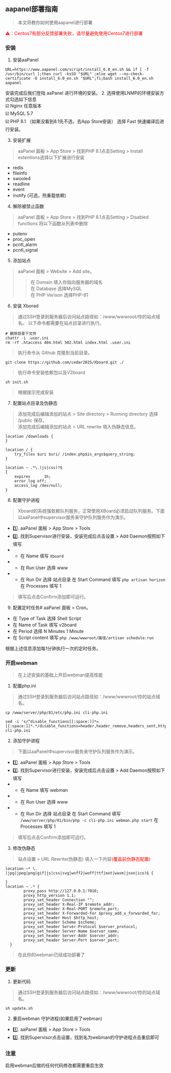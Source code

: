 ## aapanel部署指南
> 本文将教你如何使用aapanel进行部署  

<span style="color:red">⚠️：Centos7有部分反馈部署失败，请尽量避免使用Centos7进行部署</span> 
### 安装
1. 安装aaPanel 

```
URL=https://www.aapanel.com/script/install_6.0_en.sh && if [ -f /usr/bin/curl ];then curl -ksSO "$URL" ;else wget --no-check-certificate -O install_6.0_en.sh "$URL";fi;bash install_6.0_en.sh aapanel
```

安装完成后我们登陆 aaPanel 进行环境的安装。
2. 选择使用LNMP的环境安装方式勾选如下信息  
☑️ Nginx 任意版本  
☑️ MySQL 5.7  
☑️ PHP 8.1 （如果没看到8.1先不选，去App Store安装）
选择 Fast 快速编译后进行安装。

3. 安装扩展 
> aaPanel 面板 > App Store > 找到PHP 8.1点击Setting > Install extentions选择以下扩展进行安装
- redis
- fileinfo
- swoole4
- readline
- event
- inotify (可选，热重载依赖)

4. 解除被禁止函数
> aaPanel 面板 > App Store > 找到PHP 8.1点击Setting > Disabled functions 将以下函数从列表中删除
- putenv
- proc_open
- pcntl_alarm
- pcntl_signal

5. 添加站点  
>aaPanel 面板 > Website > Add site。  
>>在 Domain 填入你指向服务器的域名  
>>在 Database 选择MySQL  
>>在 PHP Verison 选择PHP-81 

6. 安装 Xborad  
>通过SSH登录到服务器后访问站点路径如：/www/wwwroot/你的站点域名。
>以下命令都需要在站点目录进行执行。
```
# 删除目录下文件
chattr -i .user.ini
rm -rf .htaccess 404.html 502.html index.html .user.ini
```
> 执行命令从 Github 克隆到当前目录。
```
git clone https://github.com/cedar2025/Xboard.git ./
```
> 执行命令安装依赖包以及V2board
```
sh init.sh
```
> 根据提示完成安装
7. 配置站点目录及伪静态
> 添加完成后编辑添加的站点 > Site directory > Running directory 选择 /public 保存。  
> 添加完成后编辑添加的站点 > URL rewrite 填入伪静态信息。
```
location /downloads {
}

location / {  
    try_files $uri $uri/ /index.php$is_args$query_string;  
}

location ~ .*\.(js|css)?$
{
    expires      1h;
    error_log off;
    access_log /dev/null; 
}
```
8. 配置守护进程
>Xboard的系统强依赖队列服务，正常使用XBoard必须启动队列服务。下面以aaPanel中supervisor服务来守护队列服务作为演示。  
- 1️⃣. aaPanel 面板 > App Store > Tools  
- 2️⃣. 找到Supervisor进行安装，安装完成后点击设置 > Add Daemon按照如下填写
- - 在 Name 填写 `Xboard`
- - 在 Run User 选择 www  
- - 在 Run Dir 选择 站点目录 在 Start Command 填写 `php artisan horizon` 在 Processes 填写 1  

>填写后点击Confirm添加即可运行。

9. 配置定时任务#
aaPanel 面板 > Cron。
- 在 Type of Task 选择 Shell Script
- 在 Name of Task 填写 v2board
- 在 Period 选择 N Minutes 1 Minute
- 在 Script content 填写 `php /www/wwwroot/路径/artisan schedule:run`

根据上述信息添加每1分钟执行一次的定时任务。


### 开启webman
> 在上述安装的基础上开启webman提高性能

1. 配置php.ini
> 通过SSH登录到服务器后访问站点路径如：/www/wwwroot/你的站点域名。
```
cp /www/server/php/81/etc/php.ini cli-php.ini

sed -i 's/^disable_functions[[:space:]]*=[[:space:]]*.*/disable_functions=header,header_remove,headers_sent,http_response_code,setcookie,session_create_id,session_id,session_name,session_save_path,session_status,session_start,session_write_close,session_regenerate_id,set_time_limit/g' cli-php.ini

```
2. 添加守护进程
>下面以aaPanel中supervisor服务来守护队列服务作为演示。  
- 1️⃣. aaPanel 面板 > App Store > Tools 
- 2️⃣. 找到Supervisor进行安装，安装完成后点击设置 > Add Daemon按照如下填写
- - 在 Name 填写 webman
- - 在 Run User 选择 www  
- - 在 Run Dir 选择 站点目录 在 Start Command 填写 ```/www/server/php/81/bin/php -c cli-php.ini webman.php start``` 在 Processes 填写 1  
>填写后点击Confirm添加即可运行。

3. 修改伪静态
> 站点设置 > URL Rewrite(伪静态) 填入一下内容<span style="color:red">(覆盖前伪静态配置)</span>

```
location ~* \.(jpg|jpeg|png|gif|js|css|svg|woff2|woff|ttf|eot|wasm|json|ico)$ {

}
location ~ .* {
        proxy_pass http://127.0.0.1:7010;
        proxy_http_version 1.1;
        proxy_set_header Connection "";
        proxy_set_header X-Real-IP $remote_addr;
        proxy_set_header X-Real-PORT $remote_port;
        proxy_set_header X-Forwarded-For $proxy_add_x_forwarded_for;
        proxy_set_header Host $http_host;
        proxy_set_header Scheme $scheme;
        proxy_set_header Server-Protocol $server_protocol;
        proxy_set_header Server-Name $server_name;
        proxy_set_header Server-Addr $server_addr;
        proxy_set_header Server-Port $server_port;
  }
```

> 在此你的webman已经成功部署了

### 更新

1. 更新代码
> 通过SSH登录到服务器后访问站点路径如：/www/wwwroot/你的站点域名。
```
sh update.sh
```
2. 重启webman 守护进程(如果启用了webman)
- 1️⃣. aaPanel 面板 > App Store > Tools 
- 2️⃣. 找到Supervisor点击设置，找到名为webman的守护进程点击重启即可


### 注意
启用webman后做的任何代码修改都需要重启生效
